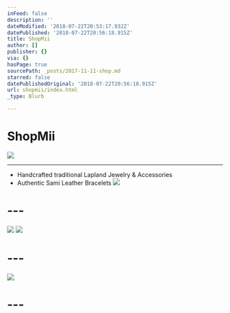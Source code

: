 ```yaml
---
inFeed: false
description: ''
dateModified: '2018-07-22T20:53:17.932Z'
datePublished: '2018-07-22T20:56:18.915Z'
title: ShopMii
author: []
publisher: {}
via: {}
hasPage: true
sourcePath: _posts/2017-11-11-shop.md
starred: false
datePublishedOriginal: '2018-07-22T20:56:18.915Z'
url: shopmii/index.html
_type: Blurb

---
```

# **ShopMii**
![](https://the-grid-user-content.s3-us-west-2.amazonaws.com/86e31ea2-9bb3-4bae-b124-050495ce46c7.jpg)

---

* Handcrafted traditional Lapland Jewelry & Accessories
* Authentic Sami Leather Bracelets
![](https://the-grid-user-content.s3-us-west-2.amazonaws.com/d1107e51-5782-4ab9-8d25-682da519a1d6.jpg)

# ---
![](https://the-grid-user-content.s3-us-west-2.amazonaws.com/dec75752-4f47-4be0-b7d0-ad00b80950f5.png)
![](https://the-grid-user-content.s3-us-west-2.amazonaws.com/7e657339-8d64-4882-89c8-0b3e3cb09720.png)

# ---
![](https://the-grid-user-content.s3-us-west-2.amazonaws.com/9c80d24f-322b-48de-a86a-01085f30d620.png)

# ---
